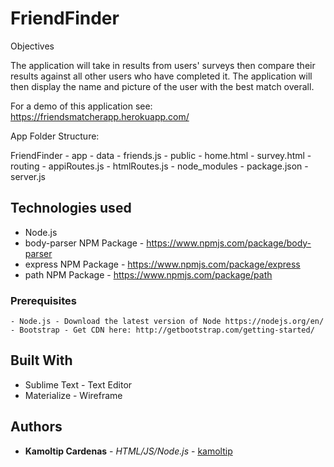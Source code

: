 # FriendFinder

Objectives


The application will take in results from users' surveys then compare their results against all other users who have completed it. The application will then display the name and picture of the user with the best match overall.

For a demo of this application see: https://friendsmatcherapp.herokuapp.com/

App Folder Structure:

 FriendFinder
 	- app
 		- data
 			- friends.js
 		- public
 			- home.html
 			- survey.html
 		- routing
 			- appiRoutes.js
 			- htmlRoutes.js
 	- node_modules
 	- package.json
 	- server.js

## Technologies used
- Node.js
- body-parser NPM Package - https://www.npmjs.com/package/body-parser
- express NPM Package - https://www.npmjs.com/package/express
- path NPM Package - https://www.npmjs.com/package/path

### Prerequisites

```
- Node.js - Download the latest version of Node https://nodejs.org/en/
- Bootstrap - Get CDN here: http://getbootstrap.com/getting-started/
```

## Built With

* Sublime Text - Text Editor
* Materialize - Wireframe

## Authors

* **Kamoltip Cardenas** - *HTML/JS/Node.js* - [kamoltip](https://github.com/kamoltip)


